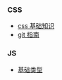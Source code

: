 <!-- docs/_sidebar.md -->

### CSS
  - [css 基础知识](./CSS/css.md)
  - [git 指南](./CSS/git.md)


### JS
  - [基础类型](./JS/data-type.md)
